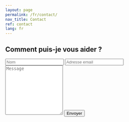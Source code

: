 ```yaml
---
layout: page
permalink: /fr/contact/
nav_title: Contact
ref: contact
lang: fr
---
```


<h2>Comment puis-je vous aider ?</h2>

<form class="wj-contact" action="https://formspree.io/{{site.email}}" method="POST">
	<input type="text" name="name" placeholder="Nom">
	<input type="text" name="email" placeholder="Adresse email">
    <textarea type="text" name="content" rows="10" placeholder="Message"></textarea>
    <input type="hidden" name="_next" value="//{{ site.url | remove: "https://"}}/fr/merci/">
    <input type="hidden" name="_subject" value="Nouvelle soumission de formulaire de contact">
	<input type="hidden" name="_language" value="fr" />
    <input type="text" name="_gotcha" style="display:none">
    <input type="submit" value="Envoyer">
</form>